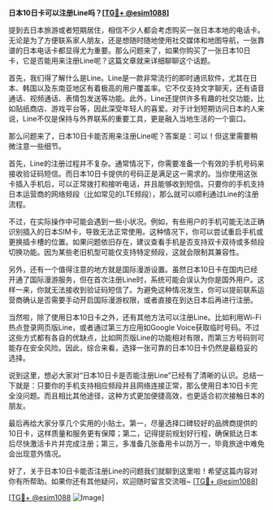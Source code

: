 **日本10日卡可以注册Line吗？[[TG💪+ @esim1088](https://t.me/s/esim1088)]**

提到去日本旅游或者短期居住，相信不少人都会考虑购买一张日本本地的电话卡。无论是为了方便联系家人朋友，还是想随时随地使用社交媒体和地图导航，一张靠谱的日本电话卡都显得尤为重要。那么问题来了，如果你购买了一张日本10日卡，它是否能用来注册Line呢？这篇文章就来详细聊聊这个话题。

首先，我们得了解什么是Line。Line是一款非常流行的即时通讯软件，尤其在日本、韩国以及东南亚地区有着极高的用户覆盖率。它不仅支持文字聊天，还有语音通话、视频通话、表情包发送等功能。此外，Line还提供许多有趣的社交功能，比如贴纸商店、游戏平台等，因此深受年轻人的喜爱。对于计划短期访问日本的人来说，Line不仅是保持与外界联系的重要工具，更是融入当地生活的一个窗口。

那么问题来了，日本10日卡能否用来注册Line呢？答案是：可以！但这里需要稍微注意一些细节。

首先，Line的注册过程并不复杂。通常情况下，你需要准备一个有效的手机号码来接收验证码短信。而日本10日卡提供的号码正是满足这一需求的。当你使用这张卡插入手机后，可以正常拨打和接听电话，并且能够收到短信。只要你的手机支持日本运营商的网络频段（比如常见的LTE频段），那么就可以顺利通过Line的注册流程。

不过，在实际操作中可能会遇到一些小状况。例如，有些用户的手机可能无法正确识别插入的日本SIM卡，导致无法正常使用。这种情况下，你可以尝试重启手机或更换插卡槽的位置。如果问题依旧存在，建议查看手机是否支持双卡双待或多频段切换功能。因为某些老旧机型可能仅支持特定频段，这就会限制其兼容性。

另外，还有一个值得注意的地方就是国际漫游设置。虽然日本10日卡在国内已经开通了国际漫游服务，但在首次注册Line时，系统可能会误认为你是国外用户。这样一来，你就无法接收到验证码短信了。为避免这种情况发生，你可以提前联系运营商确认是否需要手动开启国际漫游权限，或者直接在到达日本后再进行注册。

当然啦，除了使用日本10日卡之外，还有其他方法可以注册Line。比如利用Wi-Fi热点登录网页版Line，或者通过第三方应用如Google Voice获取临时号码。不过这些方式都有各自的优缺点，比如网页版Line的功能相对有限，而第三方号码则可能存在安全风险。因此，综合来看，选择一张可靠的日本10日卡仍然是最稳妥的选择。

说到这里，想必大家对“日本10日卡是否能注册Line”已经有了清晰的认识。总结一下就是：只要你的手机支持相应频段并且网络连接正常，那么使用日本10日卡完全没问题。而且相比其他途径，这种方式更加便捷高效，也更适合初次接触日本的朋友。

最后再给大家分享几个实用的小贴士。第一，尽量选择口碑较好的品牌商提供的10日卡，这样质量和服务更有保障；第二，记得提前规划好行程，确保抵达日本后尽快激活卡片并完成注册；第三，多准备几张备用卡以防万一，毕竟旅途中难免会出现意外情况。

好了，关于日本10日卡能否注册Line的问题我们就聊到这里啦！希望这篇内容对你有所帮助。如果你还有其他疑问，欢迎随时留言交流哦~ [[TG💪+ @esim1088](https://t.me/s/esim1088)] 

[[TG💪+ @esim1088](https://t.me/s/esim1088) ![Image](https://i.postimg.cc/4NQfJmqS/Snipaste-2025-05-13-00-14-12.png)]